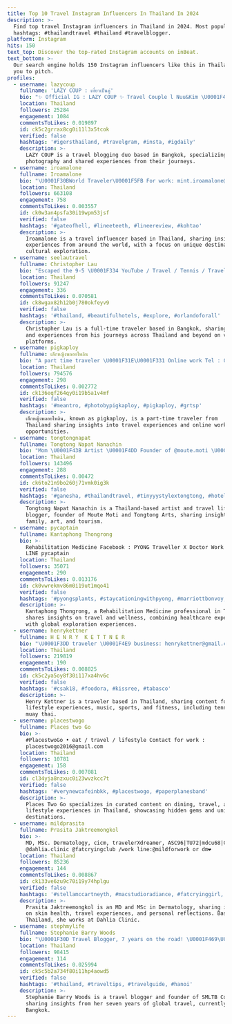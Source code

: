 ```yaml
---
title: Top 10 Travel Instagram Influencers In Thailand In 2024
description: >-
  Find top travel Instagram influencers in Thailand in 2024. Most popular
  hashtags: #thailandtravel #thailand #travelblogger.
platform: Instagram
hits: 150
text_top: Discover the top-rated Instagram accounts on inBeat.
text_bottom: >-
  Our search engine holds 150 Instagram influencers like this in Thailand for
  you to pitch.
profiles:
  - username: lazycoup
    fullname: 'LAZY COUP : เที่ยวเป็นคู่'
    bio: "✨ Official IG : LAZY COUP ✨ Travel Couple l Nuu&Kim \U0001F4CD Bangkok Based l Blogger l Photographer E-mail: lazycoup@gmail.com"
    location: Thailand
    followers: 25284
    engagement: 1084
    commentsToLikes: 0.019897
    id: ck5c2grrax8cg0i11l3x5tcok
    verified: false
    hashtags: '#igersthailand, #travelgram, #insta, #igdaily'
    description: >-
      LAZY COUP is a travel blogging duo based in Bangkok, specializing in
      photography and shared experiences from their journeys.
  - username: iroamalone
    fullname: Iroamalone
    bio: "\U0001F30BWorld Traveler\U0001F5FB For work: mint.iroamalone@gmail.com"
    location: Thailand
    followers: 663108
    engagement: 758
    commentsToLikes: 0.003557
    id: ck0w3an4psfa30i19wpm53jsf
    verified: false
    hashtags: '#gateofhell, #lineeteeth, #lineereview, #kohtao'
    description: >-
      Iroamalone is a travel influencer based in Thailand, sharing insights and
      experiences from around the world, with a focus on unique destinations and
      cultural exploration.
  - username: seelautravel
    fullname: Christopher Lau
    bio: "Escaped the 9-5 \U0001F334 YouTube / Travel / Tennis / Travel Conf Director Come learn: @seelautravelmentorprogram \U0001F913 \U0001F4CDMichigan \U0001F1FA\U0001F1F8 \U0001F3A5 CLICK HERE\U0001F447\U0001F3FE"
    location: Thailand
    followers: 91247
    engagement: 336
    commentsToLikes: 0.070581
    id: ck8wgax82h12b0j780okfeyv9
    verified: false
    hashtags: '#thailand, #beautifulhotels, #explore, #orlandoforall'
    description: >-
      Christopher Lau is a full-time traveler based in Bangkok, sharing insights
      and experiences from his journeys across Thailand and beyond on various
      platforms.
  - username: pigkaploy
    fullname: เด็กหญิงพลอยไพลิน
    bio: "A part time traveler \U0001F31E\U0001F331 Online work Tel : 0891041213(PUN) line @workwith.pigkaploy email : workwithpigkaploy@gmail.com Manager :0822469199 (K.Tong)"
    location: Thailand
    followers: 794576
    engagement: 298
    commentsToLikes: 0.002772
    id: ck136eqf264qy0i19b5a1v4mf
    verified: false
    hashtags: '#meantro, #photobypigkaploy, #pigkaploy, #grtsp'
    description: >-
      เด็กหญิงพลอยไพลิน, known as pigkaploy, is a part-time traveler from
      Thailand sharing insights into travel experiences and online work
      opportunities.
  - username: tongtongnapat
    fullname: Tongtong Napat Nanachin
    bio: "Mom \U0001F43B Artist \U0001F4DD Founder of @moute.moti \U0001F3A8 @tongtong.arts and travel lifestyle blogger mrs. tourism queen international’ 22 \U0001F380"
    location: Thailand
    followers: 143496
    engagement: 288
    commentsToLikes: 0.00472
    id: ck6to21n9bo260j71vmk0ig3k
    verified: false
    hashtags: '#ganesha, #thailandtravel, #tinyyystylextongtong, #hotelandresort'
    description: >-
      Tongtong Napat Nanachin is a Thailand-based artist and travel lifestyle
      blogger, founder of Moute Moti and Tongtong Arts, sharing insights on
      family, art, and tourism.
  - username: pycaptain
    fullname: Kantaphong Thongrong
    bio: >-
      Rehabilitation Medicine Facebook : PYONG Traveller X Doctor Work Contact :
      LINE pycaptain
    location: Thailand
    followers: 35071
    engagement: 290
    commentsToLikes: 0.013176
    id: ck0vwrekmv86m0i19ut1mqo41
    verified: false
    hashtags: '#pyongsplants, #staycationingwithpyong, #marriottbonvoy, #earnandredeem'
    description: >-
      Kantaphong Thongrong, a Rehabilitation Medicine professional in Thailand,
      shares insights on travel and wellness, combining healthcare expertise
      with global exploration experiences.
  - username: henrykettner
    fullname: H E N R Y  K E T T N E R
    bio: "\U0001F3DD traveler \U0001F4E9 business: henrykettner@gmail.com \U0001F3B9 piano \U0001F3BE tennis \U0001F393 METU \U0001F94A muay thai"
    location: Thailand
    followers: 219819
    engagement: 190
    commentsToLikes: 0.008825
    id: ck5c2ya5oy8f30i117xa4hv6c
    verified: false
    hashtags: '#csak18, #foodora, #kissree, #tabasco'
    description: >-
      Henry Kettner is a traveler based in Thailand, sharing content focused on
      lifestyle experiences, music, sports, and fitness, including tennis and
      muay thai.
  - username: placestwogo
    fullname: Places two Go
    bio: >-
      #PlacestwoGo • eat / travel / lifestyle Contact for work :
      placestwogo2016@gmail.com
    location: Thailand
    followers: 10781
    engagement: 158
    commentsToLikes: 0.007081
    id: cl34yja8nzxuc0i23wvzkcc7t
    verified: false
    hashtags: '#verynewcafeinbkk, #placestwogo, #paperplanesband'
    description: >-
      Places Two Go specializes in curated content on dining, travel, and
      lifestyle experiences in Thailand, showcasing hidden gems and unique
      destinations.
  - username: mildprasita
    fullname: Prasita Jaktreemongkol
    bio: >-
      MD, MSc. Dermatology, cicm, travelerXdreamer, ASC96|TU72|mdcu68|Cu cld70|
      @dahlia.clinic @fatcryingclub /work line:@mildforwork or dm❤️
    location: Thailand
    followers: 85236
    engagement: 144
    commentsToLikes: 0.008867
    id: ck133ve6zu9c70i19y74hplgu
    verified: false
    hashtags: '#stellamccartneyth, #macstudioradiance, #fatcryinggirl, #clarinsth'
    description: >-
      Prasita Jaktreemongkol is an MD and MSc in Dermatology, sharing insights
      on skin health, travel experiences, and personal reflections. Based in
      Thailand, she works at Dahlia Clinic.
  - username: stephmylife
    fullname: Stephanie Barry Woods
    bio: "\U0001F30D Travel Blogger, 7 years on the road! \U0001F469\U0001F3FC‍\U0001F4BB Founder of @smltb_coaching \U0001F4CDBangkok Next stop: India Check out my blog\U0001F447\U0001F3FC"
    location: Thailand
    followers: 98415
    engagement: 114
    commentsToLikes: 0.025994
    id: ck5c5b2a734f80i11hp4aowd5
    verified: false
    hashtags: '#thailand, #traveltips, #travelguide, #hanoi'
    description: >-
      Stephanie Barry Woods is a travel blogger and founder of SMLTB Coaching,
      sharing insights from her seven years of global travel, currently based in
      Bangkok.
---
```


